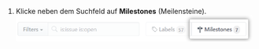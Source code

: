 1. Klicke neben dem Suchfeld auf **Milestones** (Meilensteine). ![Schaltfläche „Issues Milestone“ (Meilenstein erstellen)](/assets/images/help/issues/issues_milestone_button.png)
